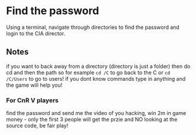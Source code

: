 # Find the password 
Using a terminal, navigate through directories to find the password and login to the CIA director.

## Notes
if you want to back away from a directory (directory is just a folder) then do cd and then the path so for example `cd /C` to go back to the C or `cd /C/Users` to go to users! if you dont know commands type in anything and the game will help you!

### For CnR V players
find the password and send me the video of you hacking, win 2m in game money - only the first 3 people will get the przie and NO looking at the source code, be fair play!
